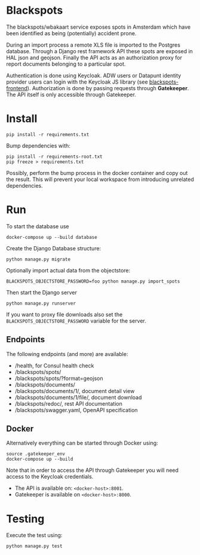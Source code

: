 # Blackspots
The blackspots/wbakaart service exposes spots in Amsterdam which have been identified as being (potentially) accident prone.

During an import process a remote XLS file is imported to the Postgres database.
Through a Django rest framework API these spots are exposed in HAL json and geojson.
Finally the API acts as an authorization proxy for report documents belonging to a particular spot.

Authentication is done using Keycloak.
ADW users or Datapunt identity provider users can login with the Keycloak JS library (see [blackspots-frontend](https://github.com/Amsterdam/blackspots-frontend/)).
Authorization is done by passing requests through **Gatekeeper**.
The API itself is only accessible through Gatekeeper.  


# Install

```
pip install -r requirements.txt
```

Bump dependencies with:

```
pip install -r requirements-root.txt
pip freeze > requirements.txt
```

Possibly, perform the bump process in the docker container and copy out the result.
This will prevent your local workspace from introducing unrelated dependencies.


# Run

To start the database use

```
docker-compose up --build database
```

Create the Django Database structure:

```
python manage.py migrate
```

Optionally import actual data from the objectstore:

```
BLACKSPOTS_OBJECTSTORE_PASSWORD=foo python manage.py import_spots
``` 

Then start the Django server

```
python manage.py runserver
```

If you want to proxy file downloads also set the `BLACKSPOTS_OBJECTSTORE_PASSWORD` variable for the server. 

## Endpoints

The following endpoints (and more) are available:
* /health, for Consul health check
* /blackspots/spots/
* /blackspots/spots/?format=geojson
* /blackspots/documents/
* /blackspots/documents/1/, document detail view
* /blackspots/documents/1/file/, document download
* /blackspots/redoc/, rest API documentation
* /blackspots/swagger.yaml, OpenAPI specification

## Docker

Alternatively everything can be started through Docker using:

```
source .gatekeeper_env
docker-compose up --build
```

Note that in order to access the API through Gatekeeper you will need access to the Keycloak credentials.

* The API is available on: `<docker-host>:8001`.
* Gatekeeper is available on `<docker-host>:8000`.


# Testing

Execute the test using:

```bash
python manage.py test
```
